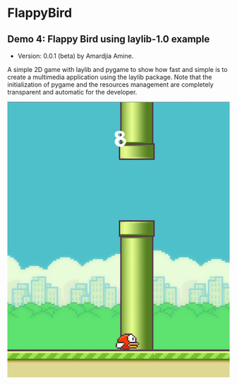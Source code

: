 # FlappyBird
Demo 4: Flappy Bird using laylib-1.0 example
---------------------------
- Version: 0.0.1 (beta) by Amardjia Amine.

A simple 2D game with laylib and  pygame to show how fast and simple
is to create a multimedia application using the laylib package.
Note that the initialization of pygame and the resources management
are completely transparent and automatic for the developer.

![](https://github.com/Layto888/FlappyBird/blob/master/data/ScreenShot_20180811225636.png)
